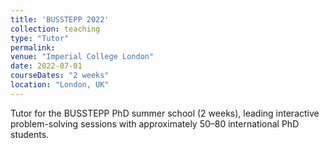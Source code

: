 ```yaml
---
title: 'BUSSTEPP 2022'
collection: teaching
type: "Tutor"
permalink: 
venue: "Imperial College London"
date: 2022-07-01
courseDates: "2 weeks"
location: "London, UK"
---
```

Tutor for the BUSSTEPP PhD summer school (2 weeks), leading interactive problem-solving sessions with approximately 50–80 international PhD students.

